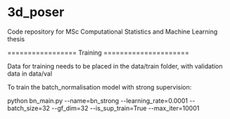 # 3d_poser
Code repository for MSc Computational Statistics and Machine Learning thesis


================= Training =====================

Data for training needs to be placed in the data/train folder, with validation data in data/val

To train the batch_normalisation model with strong supervision:

  python bn_main.py --name=bn_strong --learning_rate=0.0001  --batch_size=32 --gf_dim=32 --is_sup_train=True --max_iter=10001



